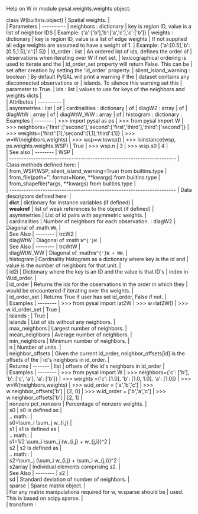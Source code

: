 Help on W in module pysal.weights.weights object:

class W(builtins.object)
 |  Spatial weights.
 |  
 |  Parameters
 |  ----------
 |  neighbors       : dictionary
 |                    key is region ID, value is a list of neighbor IDS
 |                    Example:  {'a':['b'],'b':['a','c'],'c':['b']}
 |  weights : dictionary
 |                    key is region ID, value is a list of edge weights
 |                    If not supplied all edge weights are assumed to have a weight of 1.
 |                    Example: {'a':[0.5],'b':[0.5,1.5],'c':[1.5]}
 |  id_order : list
 |                    An ordered list of ids, defines the order of
 |                    observations when iterating over W if not set,
 |                    lexicographical ordering is used to iterate and the
 |                    id_order_set property will return False.  This can be
 |                    set after creation by setting the 'id_order' property.
 |  silent_island_warning   : boolean
 |                          By default PySAL will print a warning if the
 |                          dataset contains any disconnected observations or
 |                          islands. To silence this warning set this
 |                          parameter to True.
 |  ids : list
 |                    values to use for keys of the neighbors and weights dicts
 |  
 |  Attributes
 |  ----------
 |  
 |  asymmetries         : list
 |                        of
 |  cardinalities       : dictionary
 |                        of
 |  diagW2              : array
 |                        of
 |  diagWtW             : array
 |                        of
 |  diagWtW_WW          : array
 |                        of
 |  histogram           : dictionary
:
 Examples
 |      --------
 |      >>> import pysal as ps
 |      >>> from pysal import W
 |      >>> neighbors={'first':['second'],'second':['first','third'],'third':['second']}
 |      >>> weights={'first':[1],'second':[1,1],'third':[1]}
 |      >>> w=W(neighbors,weights)
 |      >>> wsp=w.towsp()
 |      >>> isinstance(wsp, ps.weights.weights.WSP)
 |      True
 |      >>> wsp.n
 |      3
 |      >>> wsp.s0
 |      4
 |      
 |      See also
 |      --------
 |      WSP
 |  
 |  ----------------------------------------------------------------------
 |  Class methods defined here:
 |  
 |  from_WSP(WSP, silent_island_warning=True) from builtins.type
 |  
 |  from_file(path='', format=None, **kwargs) from builtins.type
 |  
 |  from_shapefile(*args, **kwargs) from builtins.type
 |  
 |  ----------------------------------------------------------------------
 |  Data descriptors defined here:
 |  
 |  __dict__
 |      dictionary for instance variables (if defined)
 |  
 |  __weakref__
 |      list of weak references to the object (if defined)
 |  
 |  asymmetries
 |      List of id pairs with asymmetric weights.
 |  
 |  cardinalities
 |      Number of neighbors for each observation.
:
 diagW2
 |      Diagonal of :math:`WW`.
 |      
 |      See Also
 |      --------
 |      trcW2
 |  
 |  diagWtW
 |      Diagonal of :math:`W^{'}W`.
 |      
 |      See Also
 |      --------
 |      trcWtW
 |  
 |  diagWtW_WW
 |      Diagonal of :math:`W^{'}W + WW`.
 |  
 |  histogram
 |      Cardinality histogram as a dictionary where key is the id and
 |      value is the number of neighbors for that unit.
 |  
 |  id2i
 |      Dictionary where the key is an ID and the value is that ID's
 |      index in W.id_order.
 |  
 |  id_order
 |      Returns the ids for the observations in the order in which they
 |      would be encountered if iterating over the weights.
 |  
 |  id_order_set
 |      Returns True if user has set id_order, False if not.
 |      
 |      Examples
 |      --------
 |      >>> from pysal import lat2W
 |      >>> w=lat2W()
 |      >>> w.id_order_set
 |      True
 |  
 |  islands
:
|      True
 |  
 |  islands
 |      List of ids without any neighbors.
 |  
 |  max_neighbors
 |      Largest number of neighbors.
 |  
 |  mean_neighbors
 |      Average number of neighbors.
 |  
 |  min_neighbors
 |      Minimum number of neighbors.
 |  
 |  n
 |      Number of units.
 |  
 |  neighbor_offsets
 |      Given the current id_order, neighbor_offsets[id] is the offsets of the
 |      id's neighbors in id_order.
 |      
 |      Returns
 |      -------
 |      list
 |              offsets of the id's neighbors in id_order
 |      
 |      Examples
 |      --------
 |      >>> from pysal import W
 |      >>> neighbors={'c': ['b'], 'b': ['c', 'a'], 'a': ['b']}
 |      >>> weights ={'c': [1.0], 'b': [1.0, 1.0], 'a': [1.0]}
 |      >>> w=W(neighbors,weights)
 |      >>> w.id_order = ['a','b','c']
 |      >>> w.neighbor_offsets['b']
 |      [2, 0]
 |      >>> w.id_order = ['b','a','c']
 |      >>> w.neighbor_offsets['b']
 |      [2, 1]
 |  
 |  nonzero
 pct_nonzero
 |      Percentage of nonzero weights.
 |  
 |  s0
 |      s0 is defined as
 |      
 |      .. math::
 |      
 |             s0=\sum_i \sum_j w_{i,j}
 |  
 |  s1
 |      s1 is defined as
 |      
 |      .. math::
 |      
 |             s1=1/2 \sum_i \sum_j (w_{i,j} + w_{j,i})^2
 |  
 |  s2
 |      s2 is defined as
 |      
 |      .. math::
 |      
 |              s2=\sum_j (\sum_i w_{i,j} + \sum_i w_{j,i})^2
 |  
 |  s2array
 |      Individual elements comprising s2.
 |      
 |      See Also
 |      --------
 |      s2
 |  
 |  sd
 |      Standard deviation of number of neighbors.
 |  
 |  sparse
 |      Sparse matrix object.
 |      
 |      For any matrix manipulations required for w, w.sparse should be
 |      used. This is based on scipy.sparse.
 |  
 |  transform
:


